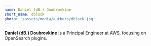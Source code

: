 ```yaml
---
name: Daniel (dB.) Doubrovkine
short_name: dblock
photo: '/assets/media/authors/dblock.jpg'
---
```


**Daniel (dB.) Doubrovkine** is a Principal Engineer at AWS, focusing on OpenSearch plugins. 